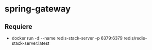 # spring-gateway

## Requiere

- docker run -d --name redis-stack-server -p 6379:6379 redis/redis-stack-server:latest